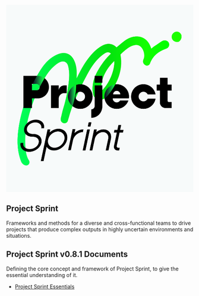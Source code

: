 ![Project Sprint](../images/pjs_logo.png)

## Project Sprint

Frameworks and methods for a diverse and cross-functional teams to drive projects that produce complex outputs in highly uncertain environments and situations.

## Project Sprint v0.8.1 Documents

Defining the core concept and framework of Project Sprint, to give the essential understanding of it.

* [Project Sprint Essentials](essentials/index.html)
